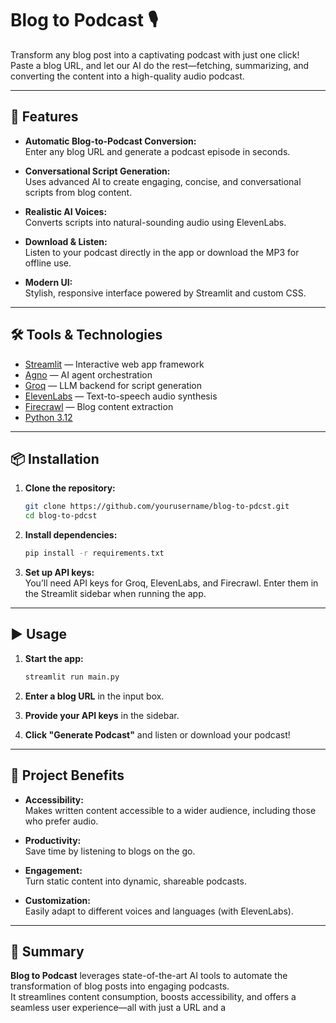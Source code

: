# Blog to Podcast 🎙️

Transform any blog post into a captivating podcast with just one click!  
Paste a blog URL, and let our AI do the rest—fetching, summarizing, and converting the content into a high-quality audio podcast.

---

## 🚀 Features

- **Automatic Blog-to-Podcast Conversion:**  
  Enter any blog URL and generate a podcast episode in seconds.

- **Conversational Script Generation:**  
  Uses advanced AI to create engaging, concise, and conversational scripts from blog content.

- **Realistic AI Voices:**  
  Converts scripts into natural-sounding audio using ElevenLabs.

- **Download & Listen:**  
  Listen to your podcast directly in the app or download the MP3 for offline use.

- **Modern UI:**  
  Stylish, responsive interface powered by Streamlit and custom CSS.

---

## 🛠️ Tools & Technologies

- [Streamlit](https://streamlit.io/) — Interactive web app framework
- [Agno](https://pypi.org/project/agno/) — AI agent orchestration
- [Groq](https://groq.com/) — LLM backend for script generation
- [ElevenLabs](https://elevenlabs.io/) — Text-to-speech audio synthesis
- [Firecrawl](https://firecrawl.dev/) — Blog content extraction
- [Python 3.12](https://www.python.org/downloads/release/python-3120/)

---

## 📦 Installation

1. **Clone the repository:**
   ```sh
   git clone https://github.com/yourusername/blog-to-pdcst.git
   cd blog-to-pdcst
   ```

2. **Install dependencies:**
   ```sh
   pip install -r requirements.txt
   ```

3. **Set up API keys:**  
   You’ll need API keys for Groq, ElevenLabs, and Firecrawl. Enter them in the Streamlit sidebar when running the app.

---

## ▶️ Usage

1. **Start the app:**
   ```sh
   streamlit run main.py
   ```

2. **Enter a blog URL** in the input box.

3. **Provide your API keys** in the sidebar.

4. **Click "Generate Podcast"** and listen or download your podcast!

---

## 🎯 Project Benefits

- **Accessibility:**  
  Makes written content accessible to a wider audience, including those who prefer audio.

- **Productivity:**  
  Save time by listening to blogs on the go.

- **Engagement:**  
  Turn static content into dynamic, shareable podcasts.

- **Customization:**  
  Easily adapt to different voices and languages (with ElevenLabs).

---

## 📝 Summary

**Blog to Podcast** leverages state-of-the-art AI tools to automate the transformation of blog posts into engaging podcasts.  
It streamlines content consumption, boosts accessibility, and offers a seamless user experience—all with just a URL and a